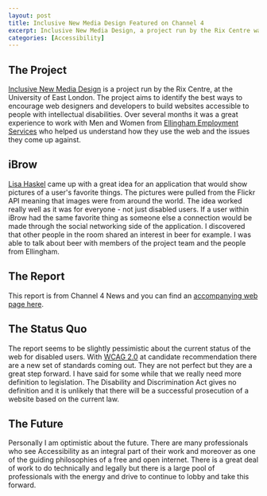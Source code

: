 ```yaml
--- 
layout: post
title: Inclusive New Media Design Featured on Channel 4
excerpt: Inclusive New Media Design, a project run by the Rix Centre was featured on Channel 4 News here in the UK.
categories: [Accessibility]
---
```

## The Project

[Inclusive New Media Design][1] is a project run by the Rix Centre, at the University of East London. The project aims to identify the best ways to encourage web designers and developers to build websites accessible to people with intellectual disabilities. Over several months it was a great experience to work with Men and Women from [Ellingham Employment Services][2] who helped us understand how they use the web and the issues they come up against. 

## iBrow

[Lisa Haskel][3] came up with a great idea for an application that would show pictures of a user's favorite things. The pictures were pulled from the Flickr API meaning that images were from around the world. The idea worked really well as it was for everyone - not just disabled users. If a user within iBrow had the same favorite thing as someone else a connection would be made through the social networking side of the application. I discovered that other people in the room shared an interest in beer for example. I was able to talk about beer with members of the project team and the people from Ellingham.

## The Report

This report is from Channel 4 News and you can find an [accompanying web page here][4]. 



## The Status Quo

The report seems to be slightly pessimistic about the current status of the web for disabled users. With [WCAG 2.0][5] at candidate recommendation there are a new set of standards coming out. They are not perfect but they are a great step forward. I have said for some while that we really need more definition to legislation. The Disability and Discrimination Act gives no definition and it is unlikely that there will be a successful prosecution of a website based on the current law. 

## The Future

Personally I am optimistic about the future. There are many professionals who see Accessibility as an integral part of their work and moreover as one of the guiding philosophies of a free and open internet. There is a great deal of work to do technically and legally but there is a large pool of professionals with the energy and drive to continue to lobby and take this forward.

 [1]: http://www.inclusivenewmedia.org/
 [2]: http://www.ellingham.org.uk/
 [3]: http://www.southspace.org/
 [4]: http://www.channel4.com/news/articles/science_technology/off+limits+to+online+/2306892
 [5]: http://www.w3.org/TR/WCAG20/
